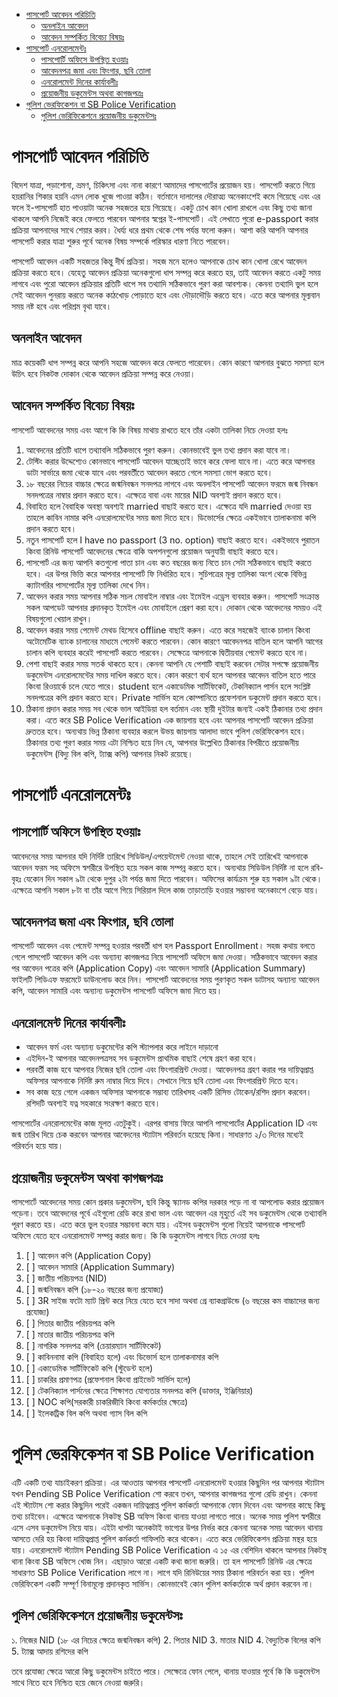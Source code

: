<!-- TOC -->
* [পাসপোর্ট আবেদন পরিচিতি](#পাসপোরট-আবেদন-পরিচিতি)
  * [অনলাইন আবেদন](#অনলাইন-আবেদন)
  * [আবেদন সম্পর্কিত বিবেচ্য বিষয়ঃ](#আবেদন-সমপরকিত-বিবেচয-বিষয়ঃ)
* [পাসপোর্ট এনরোলমেন্টঃ	](#পাসপোরট-এনরোলমেনটঃ-)
  * [পাসপোর্টি অফিসে উপস্থিত হওয়াঃ](#পাসপোরটি-অফিসে-উপসথিত-হওয়াঃ)
  * [আবেদনপত্র জমা এবং ফিংগার, ছবি তোলা](#আবেদনপতর-জমা-এবং-ফিংগার-ছবি-তোলা)
  * [এনরোলমেন্ট দিনের কার্যাবলীঃ](#এনরোলমেনট-দিনের-কারযাবলীঃ)
  * [প্রয়োজনীয় ডকুমেন্টস অথবা কাগজপত্রঃ](#পরয়োজনীয়-ডকুমেনটস-অথবা-কাগজপতরঃ)
* [পুলিশ ভেরফিকেশন বা SB Police Verification](#পুলিশ-ভেরফিকেশন-বা-sb-police-verification)
  * [পুলিশ ভেরিফিকেশনে প্রয়োজনীয় ডকুমেন্টসঃ](#পুলিশ-ভেরিফিকেশনে-পরয়োজনীয়-ডকুমেনটসঃ)
<!-- TOC -->
# পাসপোর্ট আবেদন পরিচিতি
বিদেশ যাত্রা, পড়াশোনা, ভ্রমণ, চিকিৎসা এবং নানা কারণে আমাদের পাসপোর্টের প্রয়োজন হয়। পাসপোর্ট করতে গিয়ে হয়রানির শিকার হয়নি এমন লোক খুজে পাওয়া কঠিন। বর্তমানে দালালের দৌরাত্ম্য অনেকাংশেই কমে গিয়েছে এবং এর ফলে ই-পাসপোর্ট হাত পাওয়াটা অনেক সহজতর হয়ে গিয়েছে। একটু চোখ কান খোলা রাখলে এবং কিছু তথ্য জানা থাকলে আপনি নিজেই করে ফেলতে পারবেন আপনার স্বপ্নের ই-পাসপোর্ট। এই লেখাতে পুরো e-passport করার প্রক্রিয়া আপনাদের সাথে শেয়ার করব। ধৈর্য্য ধরে প্রথম থেকে শেষ পর্যন্ত ফলো করুন। আশা করি আপনি আপনার পাসপোর্ট করার যাত্রা শুরুর পূর্বে অনেক বিষয় সম্পর্কে পরিস্কার ধারণা নিতে পারবেন। 

পাসপোর্ট আবেদন একটি সহজতর কিন্তু দীর্ঘ প্রক্রিয়া। সহজ মনে হলেও আপনাকে চোখ কান খোলা রেখে আবেদন প্রক্রিয়া করতে হবে। যেহেতু আবেদন প্রক্রিয়া অনেকগুলো ধাপ সম্পন্ন করে করতে হয়, তাই আবেদন করতে একটু সময় লাগবে এবং পুরো আবেদন প্রক্রিয়ার প্রতিটি ধাপে সব তথ্যাদি সঠিকভাবে পুরণ করা আবশ্যক। কেননা তথ্যাদি ভুল হলে সেই আবেদন পুনরায় করতে অনেক কাঠখোড় পোড়াতে হবে এবং দৌড়াদৌড়ি করতে হবে। এতে করে আপনার মূল্যবান সময় নষ্ট হবে এবং পরিশ্রম বৃথা যাবে।

## অনলাইন আবেদন
মাত্র কয়েকটি ধাপ সম্পন্ন করে আপনি সহজে আবেদন করে ফেলতে পারেবেন। কোন কারণে আপনার বুঝতে সমস্যা হলে উচিৎ হবে নিকটস্ত দোকান থেকে আবেদন প্রক্রিয়া সম্পন্ন করে নেওয়া।

## আবেদন সম্পর্কিত বিবেচ্য বিষয়ঃ
পাসপোর্ট আবেদনের সময় এবং আগে কি কি বিষয় মাথায় রাখতে হবে তাঁর একটা তালিকা নিচে দেওয়া হলঃ

1. আবেদনের প্রতিটি ধাপে তথ্যাবলি সঠিকভাবে পুরণ করুন। কোনভাবেই ভুল তথ্য প্রদান করা যাবে না।
2. টেস্টিং করার উদ্দেশ্যেও কোনভাবে পাসপোর্ট আবেদন যাচ্ছেতাই ভাবে করে ফেলা যাবে না। এতে করে আপনার ডাটা সার্ভারে জমা থেকে যাবে এবং পরবর্তীতে আবেদন করতে গেলে সমস্যা ভোগ করতে হবে।
3. ১৮ বছরের নিচের বাচ্চার ক্ষেত্রে জন্মনিবন্ধন সনদপত্র লাগবে এবং অনলাইন পাসপোর্ট আবেদন ফরমে জন্ম নিবন্ধন সনদপত্রের নাম্বার প্রদান করতে হবে। এক্ষেত্রে বাবা এবং মায়ের NID অবশ্যই প্রদান করতে হবে।
4. বিবাহিত হলে বৈবাহিক অবস্থা অবশ্যই married বাছাই করতে হবে। এক্ষেত্রে যদি married দেওয়া হয় তাহলে কাবিন নামার কপি এনরোলমেন্টের সময় জমা দিতে হবে। ডিভোর্সের ক্ষেত্রে একইভাবে তালাকনামা কপি প্রদান করতে হবে।
5. নতুন পাসপোর্ট হলে I have no passport (3 no. option) বাছাই করতে হবে। একইভাবে পুরাতন কিংবা রিনিউ পাসপোর্ট আবেদনের ক্ষেত্রে বাকি অপশনগুলো প্রয়োজন অনুযায়ী বাছাই করতে হবে।
6. পাসপোর্ট এর জন্য আপনি কতগুলো পাতা চান এবং কত বছরের জন্য নিতে চান সেটা সঠিকভাবে বাছাই করতে হবে। এর উপর ভিত্তি করে আপনার পাসপোর্ট ফি নির্ধারিত হবে। সুচিপত্রের মূল্য তালিকা অংশ থেকে বিভিন্ন ক্যাটাগরির পাসপোর্টের মূল্য তালিকা দেখে নিন।
7. আবেদন করার সময় আপনার সঠিক সচল মোবাইল নাম্বার এবং ইমেইল এড্রেস ব্যবহার করুন। পাসপোর্ট সংক্রান্ত সকল আপডেট আপনার প্রদানকৃত ইমেইল এবং মোবাইলে প্রেরণ করা হবে। দোকান থেকে আবেদনের সময়ও এই বিষয়গুলো খেয়াল রাখুন।
8. আবেদন করার সময় পেমেন্ট মেথড হিসেবে offline বাছাই করুন। এতে করে সহজেই ব্যাংক চালান কিংবা অটোমেটিক ব্যাংক চালানের মাধ্যমে পেমেন্ট করতে পারবেন। কোন কারণে আবেদনপত্র বাতিল হলে আপনি আগের চালান কপি ব্যবহার করেই পাসপোর্ট করতে পারবেন। সেক্ষেত্রে আপনাকে দ্বিতীয়বার পেমেন্ট করতে হবে না। 
9. পেশা বাছাই করার সময় সতর্ক থাকতে হবে। কেননা আপনি যে পেশাটি বাছাই করবেন সেটার সপক্ষে প্রয়োজনীয় ডকুমেন্টস এনরোলমেন্টের সময় দাখিল করতে হবে। কোন কারণে ব্যর্থ হলে আপনার আবেদন বাতিল হতে পারে কিংবা রিওয়ার্কে চলে যেতে পারে। student হলে একাডেমিক সার্টিফিকেট, টেকনিক্যাল পার্সন হলে সংশ্লিষ্ট সনদপত্রের কপি প্রদান করতে হবে। Private সার্ভিস হলে কোম্পানিতে প্রফেশনাল ডকুমেন্ট প্রদান করতে হবে। 
10. ঠিকানা প্রদান করার সময় সব থেকে ভাল আইডিয়া হল বর্তমান এবং স্থায়ী দুইটার জন্যই একই ঠিকানার তথ্য প্রদান করা। এতে করে SB Police Verification এক জায়গায় হবে এবং আপনার পাসপোর্ট আবেদন প্রক্রিয়া দ্রুততর হবে। অন্যথায় ভিন্ন ঠিকানা ব্যবহার করলে উভয় জায়গায় আলাদা ভাবে পুলিশ ভেরিফিকেশন হবে। ঠিকানার তথ্য পুরণ করার সময় এটা নিশ্চিত হয়ে নিন যে, আপনার উল্লেখিত ঠিকানার বিপরীতে প্রয়োজনীয় ডকুমেন্টস (বিদ্যু বিল কপি, ট্যাক্স কপি) আপনার নিকট রয়েছে। 

# পাসপোর্ট এনরোলমেন্টঃ	
## পাসপোর্টি অফিসে উপস্থিত হওয়াঃ
আবেদনের সময় আপনার যদি নির্দিষ্ট তারিখে সিডিউল/এপয়েন্টমেন্ট নেওয়া থাকে, তাহলে সেই তারিখেই আপনাকে আবেদন ফরম সহ অফিসে স্বশরীরে উপস্থিত হয়ে সকল কাজ সম্পন্ন করতে হবে। অন্যথায় সিডিউল নির্দিষ্ট না হলে রবি-বৃহঃ যেকোন দিন সকাল ৯টা থেকে দুপুর ২টা পর্যন্ত জমা দিতে পারবেন। অফিসের কার্যক্রম শুরু হয় সকাল ৯টা থেকে। এক্ষেত্রে আপনি সকাল ৮টা বা তাঁর আগে গিয়ে সিরিয়াল দিলে কাজ তাড়াতাড়ি হওয়ার সম্ভাবনা অনেকাংশে বেড়ে যায়।
## আবেদনপত্র জমা এবং ফিংগার, ছবি তোলা
পাসপোর্ট আবেদন এবং পেমেন্ট সম্পন্ন হওয়ার পরবর্তী ধাপ হল Passport Enrollment। সহজ কথায় বলতে গেলে পাসপোর্ট আবেদন কপি এবং অন্যান্য কাগজপত্র নিয়ে পাসপোর্ট অফিসে জমা দেওয়া। সঠিকভাবে আবেদন করার পর আবেদন পত্রের কপি (Application Copy) এবং আবেদন সামারি (Application Summary) ফাইলটি পিডিএফ ফরমেটে ডাউনলোড করে নিন। পাসপোর্ট আবেদনের সময় পুরণকৃত সকল ডাটাসহ অন্যান্য আবেদন কপি, আবেদন সামারি এবং অন্যান্য ডকুমেন্টস পাসপোর্ট অফিসে জমা দিতে হয়।
## এনরোলমেন্ট দিনের কার্যাবলীঃ
* আবেদন ফর্ম এবং অন্যান্য ডকুমেন্টের কপি স্ট্যাপলার করে লাইনে দাড়ানো 
* এইদিন-ই আপনার আবেদনপত্রসহ সব ডকুমেন্টস প্রাথমিক বাছাই শেষে গ্রহণ করা হবে। 
* পরবর্তী কাজ হবে আপনার নিজের ছবি তোলা এবং ফিংগারপ্রিন্ট দেওয়া। আবেদনপত্র গ্রহণ করার পর দায়িত্বপ্রাপ্ত অফিসার আপনাকে নির্দিষ্ট রুম নাম্বার দিয়ে দিবে। সেখানে গিয়ে ছবি তোলা এবং ফিংগারপ্রিন্ট দিতে হবে। 
* সব কাজ হয়ে গেলে একজন অফিসার আপনাকে সম্ভাব্য তারিখসহ একটি রিসিভ টোকেন/রশিদ প্রদান করবেন। রশিদটি অবশ্যই যত্ন সহকারে সংরক্ষণ করতে হবে।

পাসপোর্টের এনরোলমেন্টের কাজ মূলত এতটুকুই। এরপর বাসায় ফিরে আপনি পাসপোর্টের Application ID এবং জন্ম তারিখ দিয়ে চেক করবেন আপনার আবেদনের স্ট্যাটাস পরিবর্তন হয়েছে কিনা। সাধারণত ২/৩ দিনের মধ্যেই পরিবর্তন হয়ে যায়।

## প্রয়োজনীয় ডকুমেন্টস অথবা কাগজপত্রঃ
পাসপোর্টে আবেদনের সময় কোন প্রকার ডকুমেন্টস, ছবি কিন্তু স্ক্যানড কপির দরকার পড়ে না বা আপলোড করার প্রয়োজন পড়েনা। তবে আবেদনের পূর্বে এইগুলো রেডি করে রাখা ভাল এবং আবেদন এর মূহুর্তে এই সব ডকুমেন্টস থেকে তথ্যাবলি পূরণ করতে হয়। এতে করে ভুল হওয়ার সম্ভাবনা কমে যায়। এইসব ডকুমেন্টস গুলো নিয়েই আপনাকে পাসপোর্ট অফিসে যেতে হবে এনরোলমেন্ট সম্পন্ন করার জন্য। কি কি ডকুমেন্টস লাগবে নিচে দেওয়া হলঃ

1. [ ] আবেদন কপি (Application Copy)
2. [ ] আবেদন সামারি (Application Summary)
3. [ ] জাতীয় পরিচয়পত্র (NID)
4. [ ] জন্মনিবন্ধন কপি (১৮-২০ বছরের জন্য প্রযোজ্য)
5. [ ] 3R সাইজ ফটো ম্যাট প্রিন্ট করে নিয়ে যেতে হবে সাদা অথবা গ্রে ব্যাকগ্রাউন্ডে (৬ বছরের কম বাচ্চাদের জন্য প্রযোজ্য)
6. [ ] পিতার জাতীয় পরিচয়পত্র কপি 
7. [ ] মাতার জাতীয় পরিচয়পত্র কপি 
8. [ ] নাগরিক সনদপত্র কপি (চেয়ারম্যান সার্টিফিকেট)
9. [ ] কাবিননামা কপি (বিবাহিত হলে) এবং ডিভোর্স হলে তালাকনামার কপি 
10. [ ] একাডেমিক সার্টিফিকেট কপি (স্টুডেন্ট হলে)
11. [ ] চাকরির প্রমাণপত্র (প্রফেশনাল কিংবা প্রাইভেট সার্ভিস হলে)
12. [ ] টেকনিক্যাল পার্সনের ক্ষেত্রে শিক্ষাগত যোগ্যতার সনদপত্র কপি (ডাক্তার, ইঞ্জিনিয়ার)
13. [ ] NOC কপি(সরকারী চাকরিজীবি কিংবা কর্মকর্তার ক্ষেত্রে)
14. [ ] ইলেকট্রিক বিল কপি অথবা গ্যাস বিল কপি

# পুলিশ ভেরফিকেশন বা SB Police Verification

এটি একটি তথ্য যাচাইকরণ প্রক্রিয়া। এর আওতায় আপনার পাসপোর্ট এনরোলমেন্ট হওয়ার কিছুদিন পর আপনার স্ট্যাটাস যখন Pending SB Police Verification শো করবে তখন, আপনার কাগজপত্র গুলো রেডি রাখুন। কেননা এই স্ট্যাটাস শো করার কিছুদিন পরেই একজন দায়িত্বপ্রাপ্ত পুলিশ কর্মকর্তা আপনাকে ফোন দিবেন এবং আপনার কাছে কিছু তথ্য চাইবেন। এক্ষেত্রে আপনাকে নিকটস্থ SB অফিস কিংবা থানায় যাওয়া লাগতে পারে। অনেক সময় পুলিশ স্বশরীরে এসে এসব ডকুমেন্টস নিয়ে যায়। এইটা ধাপটা অনেকটাই ভাগ্যের উপর নির্ভর করে কেননা অনেক সময় আবেদন থানায় আসতে দেরি হয় কিংবা দায়িত্বপ্রাপ্ত পুলিশ কর্মকর্তা গাফিলতি করে থাকেন। এতে করে ভেরিফিকেশন প্রক্রিয়া মন্থর হয়ে যায়। এনরোলমেন্ট স্ট্যাটাস Pending SB Police Verification এ ১৫ এর বেশিদিন থাকলে আপনার নিকটস্থ থানা কিংবা SB অফিসে খোজ নিন।
এছাড়াও আরো একটি কথা জানা জরুরি। তা হল পাসপোর্ট রিনিউ এর ক্ষেত্রে সাধারণত SB Police Verification লাগে না। লাগে যদি রিনিউয়ের সময় ঠিকানা পরিবর্তন করা হয়। পুলিশ ভেরিফিকেশ একটি সম্পূর্ণ বিনামূল্যে প্রদানকৃত সার্ভিস। কোনভাবেই কোন পুলিশ কর্মকর্তাকে অর্থ প্রদান করবেন না।

## পুলিশ ভেরিফিকেশনে প্রয়োজনীয় ডকুমেন্টসঃ
১. নিজের NID (১৮ এর নিচের ক্ষেত্রে জন্মনিবন্ধন কপি)
2. পিতার NID
3. মাতার NID
4. বৈদ্যুতিক বিলের কপি
5. ট্যাক্স আদায় রশিদের কপি

তবে প্রযোজ্য ক্ষেত্রে আরো কিছু ডকুমেন্টস চাইতে পারে। সেক্ষেত্রে ফোন পেলে, থানায় যাওয়ার পূর্বে কি কি ডকুমেন্টস সাথে নিতে হবে নিশ্চিত হয়ে জেনে নেওয়া জরুরি। 

